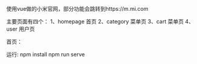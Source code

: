 使用vue做的小米官网，部分功能会跳转到https://m.mi.com

主要页面有四个：
1、homepage 首页
2、category 菜单页
3、cart 菜单页
4、user 用户页

首页：
<img href="screenshot/screenshots/hompage1.png">
<img href="screenshot/screenshots/hompage2.png">

运行:
npm install
npm run serve
